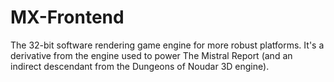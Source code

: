 MX-Frontend
===========

The 32-bit software rendering game engine for more robust platforms.
It's a derivative from the engine used to power The Mistral Report (and an
indirect descendant from the Dungeons of Noudar 3D engine).